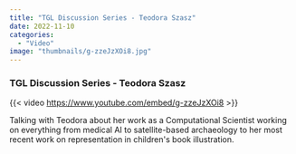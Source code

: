 ```yaml
---
title: "TGL Discussion Series - Teodora Szasz"
date: 2022-11-10
categories: 
  - "Video"
image: "thumbnails/g-zzeJzXOi8.jpg"
---
```


### TGL Discussion Series - Teodora Szasz

{{< video https://www.youtube.com/embed/g-zzeJzXOi8 >}}

Talking with Teodora about her work as a Computational Scientist working on everything from medical AI to satellite-based archaeology to her most recent work on representation in children's book illustration.
